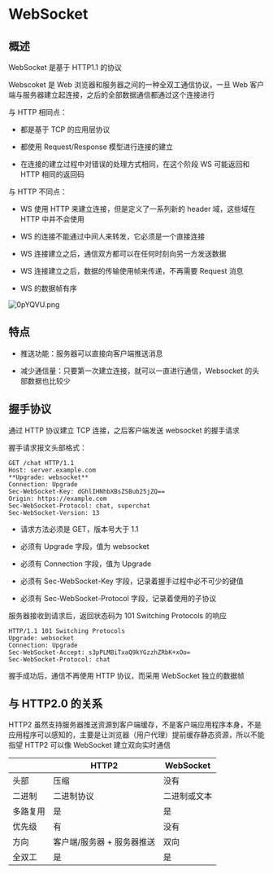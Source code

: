 # WebSocket

## 概述

WebSocket 是基于 HTTP1.1 的协议

Webscoket 是 Web 浏览器和服务器之间的一种全双工通信协议，一旦 Web 客户端与服务器建立起连接，之后的全部数据通信都通过这个连接进行

与 HTTP 相同点：

- 都是基于 TCP 的应用层协议

- 都使用 Request/Response 模型进行连接的建立

- 在连接的建立过程中对错误的处理方式相同，在这个阶段 WS 可能返回和 HTTP 相同的返回码

与 HTTP 不同点：

- WS 使用 HTTP 来建立连接，但是定义了一系列新的 header 域，这些域在 HTTP 中并不会使用

- WS 的连接不能通过中间人来转发，它必须是一个直接连接

- WS 连接建立之后，通信双方都可以在任何时刻向另一方发送数据

- WS 连接建立之后，数据的传输使用帧来传递，不再需要 Request 消息

- WS 的数据帧有序

![0pYQVU.png](https://s1.ax1x.com/2020/09/24/0pYQVU.png)

## 特点

- 推送功能：服务器可以直接向客户端推送消息

- 减少通信量：只要第一次建立连接，就可以一直进行通信，Websocket 的头部数据也比较少

## 握手协议

通过 HTTP 协议建立 TCP 连接，之后客户端发送 websocket 的握手请求

握手请求报文头部格式：

```http
GET /chat HTTP/1.1
Host: server.example.com
**Upgrade: websocket**
Connection: Upgrade
Sec-WebSocket-Key: dGhlIHNhbXBsZSBub25jZQ==
Origin: https://example.com
Sec-WebSocket-Protocol: chat, superchat
Sec-WebSocket-Version: 13
```
- 请求方法必须是 GET，版本号大于 1.1

- 必须有 Upgrade 字段，值为 websocket

- 必须有 Connection 字段，值为 Upgrade

- 必须有 Sec-WebSocket-Key 字段，记录着握手过程中必不可少的键值

- 必须有 Sec-WebSocket-Protocol 字段，记录着使用的子协议

服务器接收到请求后，返回状态码为 101 Switching Protocols 的响应

```http
HTTP/1.1 101 Switching Protocols
Upgrade: websocket
Connection: Upgrade
Sec-WebSocket-Accept: s3pPLMBiTxaQ9kYGzzhZRbK+xOo=
Sec-WebSocket-Protocol: chat
```

握手成功后，通信不再使用 HTTP 协议，而采用 WebSocket 独立的数据帧

## 与 HTTP2.0 的关系

HTTP2 虽然支持服务器推送资源到客户端缓存，不是客户端应用程序本身，不是应用程序可以感知的，主要是让浏览器（用户代理）提前缓存静态资源，所以不能指望 HTTP2 可以像 WebSocket 建立双向实时通信

||HTTP2|WebSocket|
|-|-|-|
头部|压缩|没有
二进制|二进制协议|二进制或文本
多路复用|是|是
优先级|有|没有
方向|客户端/服务器 + 服务器推送|双向
全双工|是|是

